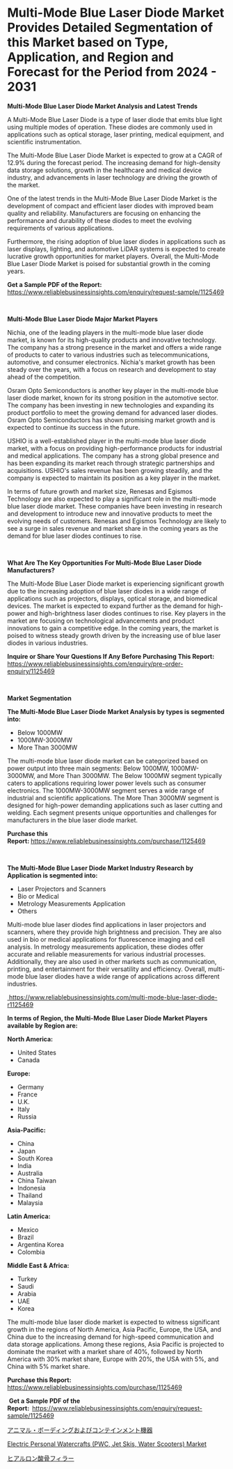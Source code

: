 <p><h1>Multi-Mode Blue Laser Diode Market Provides Detailed Segmentation of this Market based on Type, Application, and Region and Forecast for the Period from 2024 - 2031</h1></p><p><strong>Multi-Mode Blue Laser Diode Market Analysis and Latest Trends</strong></p>
<p><p>A Multi-Mode Blue Laser Diode is a type of laser diode that emits blue light using multiple modes of operation. These diodes are commonly used in applications such as optical storage, laser printing, medical equipment, and scientific instrumentation.</p><p>The Multi-Mode Blue Laser Diode Market is expected to grow at a CAGR of 12.9% during the forecast period. The increasing demand for high-density data storage solutions, growth in the healthcare and medical device industry, and advancements in laser technology are driving the growth of the market. </p><p>One of the latest trends in the Multi-Mode Blue Laser Diode Market is the development of compact and efficient laser diodes with improved beam quality and reliability. Manufacturers are focusing on enhancing the performance and durability of these diodes to meet the evolving requirements of various applications.</p><p>Furthermore, the rising adoption of blue laser diodes in applications such as laser displays, lighting, and automotive LiDAR systems is expected to create lucrative growth opportunities for market players. Overall, the Multi-Mode Blue Laser Diode Market is poised for substantial growth in the coming years.</p></p>
<p><strong>Get a Sample PDF of the Report:&nbsp;</strong> <a href="https://www.reliablebusinessinsights.com/enquiry/request-sample/1125469">https://www.reliablebusinessinsights.com/enquiry/request-sample/1125469</a></p>
<p>&nbsp;</p>
<p><strong>Multi-Mode Blue Laser Diode Major Market Players</strong></p>
<p><p>Nichia, one of the leading players in the multi-mode blue laser diode market, is known for its high-quality products and innovative technology. The company has a strong presence in the market and offers a wide range of products to cater to various industries such as telecommunications, automotive, and consumer electronics. Nichia's market growth has been steady over the years, with a focus on research and development to stay ahead of the competition.</p><p>Osram Opto Semiconductors is another key player in the multi-mode blue laser diode market, known for its strong position in the automotive sector. The company has been investing in new technologies and expanding its product portfolio to meet the growing demand for advanced laser diodes. Osram Opto Semiconductors has shown promising market growth and is expected to continue its success in the future.</p><p>USHIO is a well-established player in the multi-mode blue laser diode market, with a focus on providing high-performance products for industrial and medical applications. The company has a strong global presence and has been expanding its market reach through strategic partnerships and acquisitions. USHIO's sales revenue has been growing steadily, and the company is expected to maintain its position as a key player in the market.</p><p>In terms of future growth and market size, Renesas and Egismos Technology are also expected to play a significant role in the multi-mode blue laser diode market. These companies have been investing in research and development to introduce new and innovative products to meet the evolving needs of customers. Renesas and Egismos Technology are likely to see a surge in sales revenue and market share in the coming years as the demand for blue laser diodes continues to rise.</p></p>
<p>&nbsp;</p>
<p><strong>What Are The Key Opportunities For Multi-Mode Blue Laser Diode Manufacturers?</strong></p>
<p><p>The Multi-Mode Blue Laser Diode market is experiencing significant growth due to the increasing adoption of blue laser diodes in a wide range of applications such as projectors, displays, optical storage, and biomedical devices. The market is expected to expand further as the demand for high-power and high-brightness laser diodes continues to rise. Key players in the market are focusing on technological advancements and product innovations to gain a competitive edge. In the coming years, the market is poised to witness steady growth driven by the increasing use of blue laser diodes in various industries.</p></p>
<p><strong>Inquire or Share Your Questions If Any Before Purchasing This Report:</strong> <a href="https://www.reliablebusinessinsights.com/enquiry/pre-order-enquiry/1125469">https://www.reliablebusinessinsights.com/enquiry/pre-order-enquiry/1125469</a></p>
<p>&nbsp;</p>
<p><strong>Market Segmentation</strong></p>
<p><strong>The Multi-Mode Blue Laser Diode Market Analysis by types is segmented into:</strong></p>
<p><ul><li>Below 1000MW</li><li>1000MW-3000MW</li><li>More Than 3000MW</li></ul></p>
<p><p>The multi-mode blue laser diode market can be categorized based on power output into three main segments: Below 1000MW, 1000MW-3000MW, and More Than 3000MW. The Below 1000MW segment typically caters to applications requiring lower power levels such as consumer electronics. The 1000MW-3000MW segment serves a wide range of industrial and scientific applications. The More Than 3000MW segment is designed for high-power demanding applications such as laser cutting and welding. Each segment presents unique opportunities and challenges for manufacturers in the blue laser diode market.</p></p>
<p><strong>Purchase this Report:&nbsp;</strong><a href="https://www.reliablebusinessinsights.com/purchase/1125469">https://www.reliablebusinessinsights.com/purchase/1125469</a></p>
<p>&nbsp;</p>
<p><strong>The Multi-Mode Blue Laser Diode Market Industry Research by Application is segmented into:</strong></p>
<p><ul><li>Laser Projectors and Scanners</li><li>Bio or Medical</li><li>Metrology Measurements Application</li><li>Others</li></ul></p>
<p><p>Multi-mode blue laser diodes find applications in laser projectors and scanners, where they provide high brightness and precision. They are also used in bio or medical applications for fluorescence imaging and cell analysis. In metrology measurements application, these diodes offer accurate and reliable measurements for various industrial processes. Additionally, they are also used in other markets such as communication, printing, and entertainment for their versatility and efficiency. Overall, multi-mode blue laser diodes have a wide range of applications across different industries.</p></p>
<p><a href="https://www.reliablebusinessinsights.com/multi-mode-blue-laser-diode-r1125469">&nbsp;https://www.reliablebusinessinsights.com/multi-mode-blue-laser-diode-r1125469</a></p>
<p><strong>In terms of Region, the Multi-Mode Blue Laser Diode Market Players available by Region are:</strong></p>
<p>
    <p> <strong> North America: </strong>
        <ul>
            <li>United States</li>
            <li>Canada</li>
        </ul>
        </p> 
    <p> <strong> Europe: </strong>
        <ul>
            <li>Germany</li>
            <li>France</li>
            <li>U.K.</li>
            <li>Italy</li>
            <li>Russia</li>
        </ul>
        </p> 
    <p> <strong> Asia-Pacific: </strong>
        <ul>
            <li>China</li>
            <li>Japan</li>
            <li>South Korea</li>
            <li>India</li>
            <li>Australia</li>
            <li>China Taiwan</li>
            <li>Indonesia</li>
            <li>Thailand</li>
            <li>Malaysia</li>
        </ul>
        </p> 
    <p> <strong> Latin America: </strong>
        <ul>
            <li>Mexico</li>
            <li>Brazil</li>
            <li>Argentina Korea</li>
            <li>Colombia</li>
        </ul>
        </p> 
    <p> <strong> Middle East & Africa: </strong>
        <ul>
            <li>Turkey</li>
            <li>Saudi</li>
            <li>Arabia</li>
            <li>UAE</li>
            <li>Korea</li>
        </ul>
    </p>
    </p>
<p><p>The multi-mode blue laser diode market is expected to witness significant growth in the regions of North America, Asia Pacific, Europe, the USA, and China due to the increasing demand for high-speed communication and data storage applications. Among these regions, Asia Pacific is projected to dominate the market with a market share of 40%, followed by North America with 30% market share, Europe with 20%, the USA with 5%, and China with 5% market share.</p></p>
<p><strong>Purchase this Report: </strong><a href="https://www.reliablebusinessinsights.com/purchase/1125469">https://www.reliablebusinessinsights.com/purchase/1125469</a></p>
<p>&nbsp;<strong>Get a Sample PDF of the Report:&nbsp;&nbsp;</strong><a href="https://www.reliablebusinessinsights.com/enquiry/request-sample/1125469">https://www.reliablebusinessinsights.com/enquiry/request-sample/1125469</a></p>
<p><strong></strong></p>
<p><p><a href="https://github.com/RodHoppe07/Market-Research-Report-List-2/blob/main/6577865147821.md">アニマル・ボーディングおよびコンテインメント機器</a></p><p><a href="https://github.com/amapolalg/Market-Research-Report-List-1/blob/main/electric-personal-watercrafts-pwc-jet-skis-water-scooters-market.md">Electric Personal Watercrafts (PWC, Jet Skis, Water Scooters) Market</a></p><p><a href="https://github.com/reliezer65/Market-Research-Report-List-1/blob/main/9694694147822.md">ヒアルロン酸骨フィラー</a></p></p>